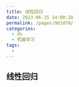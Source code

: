 ```yaml
---
title: 线性回归
date: 2023-06-15 14:00:28
permalink: /pages/9d3d70/
categories:
  - ds
  - 机器学习
tags:
  - 
---
```


## 线性回归
